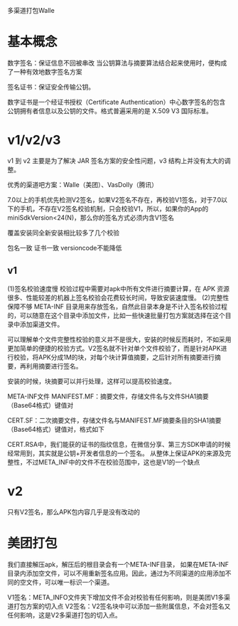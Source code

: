 
多渠道打包Walle

# 基本概念
数字签名：保证信息不回被串改
当公钥算法与摘要算法结合起来使用时，便构成了一种有效地数字签名方案

签名证书：保证安全传输公钥。  

数字证书是一个经证书授权（Certificate Authentication）中心数字签名的包含公钥拥有者信息以及公钥的文件。格式普遍采用的是 X.509 V3 国际标准。

# v1/v2/v3
v1 到 v2 主要是为了解决 JAR 签名方案的安全性问题，v3 结构上并没有太大的调整。

优秀的渠道吧方案：Walle（美团）、VasDolly（腾讯）

7.0以上的手机优先检测V2签名，如果V2签名不存在，再校验V1签名，对于7.0以下的手机，不存在V2签名校验机制，只会校验V1，所以，如果你的App的miniSdkVersion<24(N)，那么你的签名方式必须内含V1签名

覆盖安装同全新安装相比较多了几个校验

包名一致
证书一致
versioncode不能降低

## v1
(1)签名校验速度慢 校验过程中需要对apk中所有文件进行摘要计算，在 APK 资源很多、性能较差的机器上签名校验会花费较长时间，导致安装速度慢。
(2)完整性保障不够 META-INF 目录用来存放签名，自然此目录本身是不计入签名校验过程的，可以随意在这个目录中添加文件，比如一些快速批量打包方案就选择在这个目录中添加渠道文件。

可以理解单个文件完整性校验的意义并不是很大，安装的时候反而耗时，不如采用更加简单的便捷的校验方式。V2签名就不针对单个文件校验了，而是针对APK进行校验，将APK分成1M的块，对每个块计算值摘要，之后针对所有摘要进行摘要，再利用摘要进行签名。

安装的时候，块摘要可以并行处理，这样可以提高校验速度。



META-INF文件
MANIFEST.MF：摘要文件，存储文件名与文件SHA1摘要（Base64格式）键值对

CERT.SF：二次摘要文件，存储文件名与MANIFEST.MF摘要条目的SHA1摘要（Base64格式）键值对，格式如下

CERT.RSA中，我们能获的证书的指纹信息，在微信分享、第三方SDK申请的时候经常用到，其实就是公钥+开发者信息的一个签名。
从整体上保证APK的来源及完整性，不过META_INF中的文件不在校验范围中，这也是V1的一个缺点

# v2
只有V2签名，那么APK包内容几乎是没有改动的



# 美团打包
我们直接解压apk，解压后的根目录会有一个META-INF目录，
如果在META-INF目录内添加空文件，可以不用重新签名应用。因此，通过为不同渠道的应用添加不同的空文件，可以唯一标识一个渠道。


V1签名：META_INFO文件夹下增加文件不会对校验有任何影响，则是美团V1多渠道打包方案的切入点
V2签名：V2签名块中可以添加一些附属信息，不会对签名又任何影响，这是V2多渠道打包的切入点。
